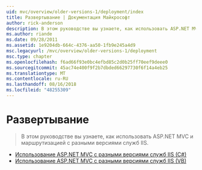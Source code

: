 ```yaml
---
uid: mvc/overview/older-versions-1/deployment/index
title: Развертывание | Документация Майкрософт
author: rick-anderson
description: В этом руководстве вы узнаете, как использовать ASP.NET MVC и маршрутизацией с разными версиями служб IIS.
ms.author: riande
ms.date: 09/28/2011
ms.assetid: 1e9204db-664c-4376-aa50-1fb9e245a4d9
msc.legacyurl: /mvc/overview/older-versions-1/deployment
msc.type: chapter
ms.openlocfilehash: f6ad66f93e0bc4efbd85c2d0b25ff70eef9deee0
ms.sourcegitcommit: 45ac74e400f9f2b7dbded66297730f6f14a4eb25
ms.translationtype: MT
ms.contentlocale: ru-RU
ms.lasthandoff: 08/16/2018
ms.locfileid: "48255309"
---
```

<a name="deployment"></a>Развертывание
====================
> В этом руководстве вы узнаете, как использовать ASP.NET MVC и маршрутизацией с разными версиями служб IIS.


- [Использование ASP.NET MVC с разными версиями служб IIS (C#)](using-asp-net-mvc-with-different-versions-of-iis-cs.md)
- [Использование ASP.NET MVC с разными версиями служб IIS (VB)](using-asp-net-mvc-with-different-versions-of-iis-vb.md)
